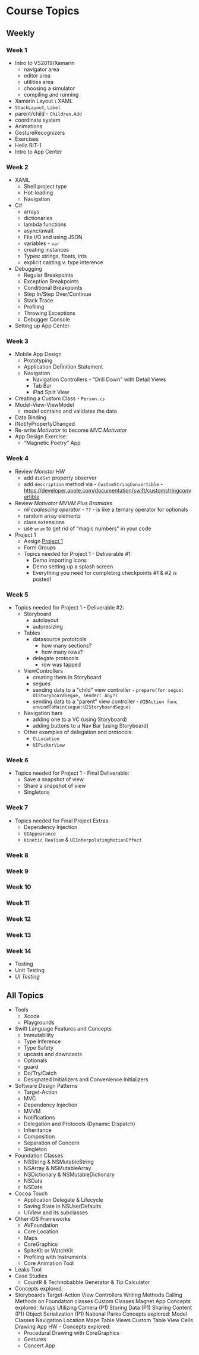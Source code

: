 # Course Topics

## Weekly

### Week 1
- Intro to VS2019/Xamarin
  - navigator area
  - editor area
  - utilities area
  - choosing a simulator
  - compiling and running
 - Xamarin Layout \ XAML
  - `StackLayout`, `Label`
  - parent/child - `Children.Add`
  - coordinate system
 - Animations
 - GestureRecognizers
 - Exercises
  - Hello RIT-1
- Intro to App Center

### Week 2
- XAML
  - Shell project type
  - Hot-loading
  - Navigation
- C#
  - arrays
  - dictionaries
  - lambda functions
  - async/await
  - File I/O and using JSON
  - variables - `var`
  - creating instances
  - Types: strings, floats, ints
  - explicit casting v. type interence
- Debugging
  - Regular Breakpoints
  - Exception Breakpoints
  - Conditional Breakpoints
  - Step In/Step Over/Continue
  - Stack Trace
  - Profiling
  - Throwing Exceptions
  - Debugger Console
- Setting up App Center
  
### Week 3
- Mobile App Design
  - Prototyping
  - Application Definition Statement
  - Navigation
    - Navigation Controllers - "Drill Down" with Detail Views
    - Tab Bar
    - iPad Split View
 - Creating a Custom Class - `Person.cs`
 - Model-View-ViewModel
   - model contains and validates the data
 - Data Binding
  - INotifyPropertyChanged
 - Re-write *Motivator* to become *MVC Motivator*
 - App Design Exercise:
   - "Magnetic Poetry" App
   
### Week 4
 - Review *Monster HW*
   - add `didSet` property observer
   - add `description` method via - `CustomStringConvertible` - https://developer.apple.com/documentation/swift/customstringconvertible
 - Review *Motivator MVVM Plus Bromides*
   - *nil coalescing operator* - `??` - is like a ternary operator for optionals 
   - random array elements
   - class extensions
   - use `enum` to get rid of "magic numbers" in your code
 - Project 1
   - Assign [Project 1](./assignments/project-1.md)
   - Form Groups
   - Topics needed for Project 1 - Deliverable #1:
     - Demo importing icons
     - Demo setting up a splash screen
     - Everything you need for completing checkpoints #1 & #2 is posted!
     
### Week 5
 - Topics needed for Project 1 - Deliverable #2:
   - Storyboard
     - autolayout
     - autoresizing
   - Tables
     - datasource prototcols
       - how many sections?
       - how many rows?
     - delegate protocols
       - row was tapped
   - ViewControllers
     - creating them in Storyboard
     - segues
     - sending data to a "child" view controller - `prepare(for segue: UIStoryboardSegue, sender: Any?) `
     - sending data to a "parent" view controller - `@IBAction func unwindToMain(segue:UIStoryboardSegue)`
   - Navigation bars
     - adding one to a VC (using Storyboard)
     - adding buttons to a Nav Bar (using Storyboard)
   - Other examples of delegation and protocols:
     - `CLLocation`
     - `UIPickerView`
     
### Week 6
 - Topics needed for Project 1 - Final Deliverable:
   - Save a snapshot of view
   - Share a snapshot of view
   - Singletons
   
   
### Week 7
 - Topics needed for Final Project Extras: 
   - Dependency Injection
   - `UIAppearance`
   - `Kinetic Realism` & `UIInterpolatingMotionEffect`
   
### Week 8
 
### Week 9

### Week 10

### Week 11

### Week 12

### Week 13

### Week 14
- Testing
 - Unit Testing
 - *UI Testing*


## All Topics
- Tools
  - Xcode
  - Playgrounds
- Swift Language Features and Concepts
  - Immutability
  - Type Inference
  - Type Safety
  - upcasts and downcasts
  - Optionals
  - guard
  - Do/Try/Catch
  - Designated Initializers and Convenience Initializers
- Software Design Patterns
  - Target-Action
  - MVC
  - Dependency Injection
  - MVVM
  - Notifications
  - Delegation and Protocols (Dynamic Dispatch)
  - Inheritance
  - Composition
  - Separation of Concern
  - Singleton
- Foundation Classes
  - NSString & NSMutableString
  - NSArray & NSMutableArray
  - NSDictionary & NSMutableDictionary
  - NSData
  - NSDate
- Cocoa Touch
  - Application Delegate & Lifecycle
  - Saving State in NSUserDefaults
  - UIView and its subclasses
- Other iOS Frameworks
  - AVFoundation
  - Core Location
  - Maps
  - CoreGraphics
  - SpiteKit or WatchKit
  - Profiling with Instruments
  - Core Animation Tool
- Leaks Tool
- Case Studies
  - CountR & Technobabble Generator & Tip Calculator
- Concepts explored:
- Storyboards
Target-Action
View Controllers
Writing Methods
Calling Methods on Foundation classes
Custom Classes
Magnet App
Concepts explored:
Arrays
Utilizing Camera (P1)
Storing Data (P1)
Sharing Content (P1)
Object Serialization (P1)
National Parks
Concepts explored:
Model Classes
Navigation
Location
Maps
Table Views
Custom Table View Cells
Drawing App HW - Concepts explored:
  - Procedural Drawing with CoreGraphics
  - Gestures
  - Concert App


